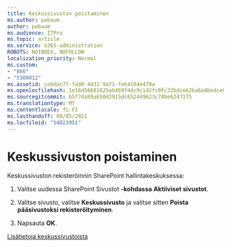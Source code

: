 ```yaml
---
title: Keskussivuston poistaminen
ms.author: pebaum
author: pebaum
ms.audience: ITPro
ms.topic: article
ms.service: o365-administration
ROBOTS: NOINDEX, NOFOLLOW
localization_priority: Normal
ms.custom:
- "866"
- "5300012"
ms.assetid: cebdac7f-fa90-4431-9a71-feb4104e479a
ms.openlocfilehash: 1e16d56681825ab469f4dc9c142fc0fc22bdce62ba6a4bedce0ad8f488acf71f
ms.sourcegitcommit: b5f7da89a650d2915dc652449623c78be6247175
ms.translationtype: MT
ms.contentlocale: fi-FI
ms.lasthandoff: 08/05/2021
ms.locfileid: "54023951"
---
```

# <a name="remove-a-hub-site"></a>Keskussivuston poistaminen

Keskussivuston rekisteröinnin SharePoint hallintakeskuksessa:
  
1. Valitse uudessa SharePoint Sivustot **-kohdassa** **Aktiiviset sivustot**.

2. Valitse sivusto, valitse **Keskussivusto** ja valitse sitten **Poista pääsivustoksi rekisteröityminen**.

3. Napsauta **OK**.

[Lisätietoja keskussivustoista](https://support.office.com/article/what-is-a-sharepoint-hub-site-fe26ae84-14b7-45b6-a6d1-948b3966427f)
  